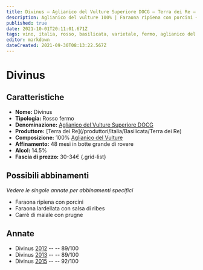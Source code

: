 ```yaml
---
title: Divinus – Aglianico del Vulture Superiore DOCG – Terra dei Re – Basilicata (IT) – 30-34€ – 4★-5★
description: Aglianico del vulture 100% | Faraona ripiena con porcini – Faraona lardellata – Carrè di maiale con prugne – –
published: true
date: 2021-10-01T20:11:01.671Z
tags: vino, italia, rosso, basilicata, varietale, fermo, aglianico del vulture, Valutazioni | 5 stelle, Prezzi | 30-34€, Faraona ripiena con porcini, Faraona lardellata, Carrè di maiale con prugne
editor: markdown
dateCreated: 2021-09-30T08:13:22.567Z
---
```


# Divinus

## Caratteristiche
- **Nome:** Divinus
- **Tipologia:** Rosso fermo 
- **Denominazione:** [Aglianico del Vulture Superiore DOCG](/denominazioni/Italia/Basilicata/DOCG/Aglianico-del-Vulture-Superiore)
- **Produttore:** [Terra dei Re](/produttori/Italia/Basilicata/Terra dei Re) 
- **Composizione:** 100% [Aglianico del Vulture](/vitigni/Italia/bacca-nera/aglianico-del-vulture)
- **Affinamento:** 48 mesi in botte grande di rovere
- **Alcol:** 14.5%
- **Fascia di prezzo:** 30-34€
{.grid-list}


> 
## Possibili abbinamenti
*Vedere le singole annate per abbinamenti specifici*

- Faraona ripiena con porcini
- Faraona lardellata con salsa di ribes
- Carrè di maiale con prugne

## Annate
- Divinus [2012](/vini/Italia/Basilicata/Terra-dei-Re/Divinus/2012) -- <span class="star-4"></span> -- 89/100
- Divinus [2013](/vini/Italia/Basilicata/Terra-dei-Re/Divinus/2013) -- <span class="star-4"></span> -- 89/100
- Divinus [2015](/vini/Italia/Basilicata/Terra-dei-Re/Divinus/2015) -- <span class="star-5"></span> -- 92/100 
